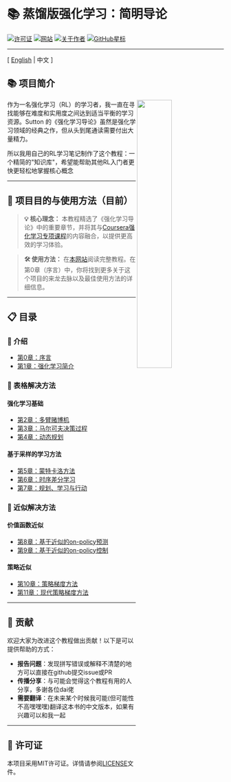 # 📚 蒸馏版强化学习：简明导论

[![许可证](https://img.shields.io/badge/License-Apache_2.0-blue.svg)](LICENSE)
[![网站](https://img.shields.io/badge/网站-访问站点-blue?logo=github)](https://datawhalechina.github.io/distil-rl-introduction/)
[![关于作者](https://img.shields.io/badge/About%20the%20Author-GitHub-blue?logo=github)](https://github.com/Dong237)
[![GitHub星标](https://img.shields.io/github/stars/Dong237/DistilRLIntroduction?style=social)](https://github.com/datawhalechina/distil-rl-introduction)

---

<span>[ <a href="README.md">English</a> | 中文 ]</span>

## 📚 项目简介

<img src="docs/\_static/img/logo.png" align="right" width="40%"/>

作为一名强化学习（RL）的学习者，我一直在寻找能够在难度和实用度之间达到适当平衡的学习资源。Sutton 的《强化学习导论》虽然是强化学习领域的经典之作，但从头到尾通读需要付出大量精力。

所以我用自己的RL学习笔记制作了这个教程：一个精简的"知识库"，希望能帮助其他RL入门者更快更轻松地掌握核心概念

---

## 🎯 项目目的与使用方法（目前）

> **💡 核心理念：** 本教程精选了《强化学习导论》中的重要章节，并将其与[Coursera强化学习专项课程](https://www.coursera.org/specializations/reinforcement-learning)的内容融合，以提供更高效的学习体验。

> **🛠️ 使用方法：** 在[本网站](https://datawhalechina.github.io/distil-rl-introduction/)阅读完整教程。在第0章（序言）中，你将找到更多关于这个项目的来龙去脉以及最佳使用方法的详细信息。

---

## 📋 目录

### 🌟 介绍
- [第0章：序言](docs/Contents/0_prelude.md)
- [第1章：强化学习简介](docs/Contents/1_intro.md)

### 🧮 表格解决方法
#### 强化学习基础
- [第2章：多臂赌博机](docs/Contents/2_multi_armed_bandits.md)
- [第3章：马尔可夫决策过程](docs/Contents/3_markov_decision_process.md)
- [第4章：动态规划](docs/Contents/4_dynamic_programming.md)

#### 基于采样的学习方法
- [第5章：蒙特卡洛方法](docs/Contents/5_monte_carlo_methods.md)
- [第6章：时序差分学习](docs/Contents/6_temporal_difference_learning.md)
- [第7章：规划、学习与行动](docs/Contents/7_planning_learning_acting.md)

### 🤖 近似解决方法
#### 价值函数近似
- [第8章：基于近似的on-policy预测](docs/Contents/8_on_policy_prediction_with_approximation.md)
- [第9章：基于近似的on-policy控制](docs/Contents/9_on_policy_control_with_approximation.md)

#### 策略近似
- [第10章：策略梯度方法](docs/Contents/10_policy_gradient_methods.md)
- [第11章：现代策略梯度方法](docs/Contents/11_modern_policy_gradient_methods.md)

---

## 🤝 贡献

欢迎大家为改进这个教程做出贡献！以下是可以提供帮助的方式：

- **报告问题**：发现拼写错误或解释不清楚的地方可以直接在github提交issue或PR
- **传播分享**：与可能会觉得这个教程有用的人分享，多谢各位dai佬
- **需要翻译**：在未来某个时候我可能(但可能性不高嘿嘿嘿)翻译这本书的中文版本，如果有兴趣可以和我一起

---

## 📜 许可证

本项目采用MIT许可证。详情请参阅[LICENSE](LICENSE)文件。